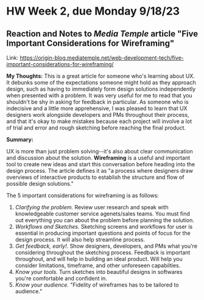 # HW Week 2, due Monday 9/18/23
## Reaction and Notes to *Media Temple* article "Five Important Considerations for Wireframing"
Link: https://origin-blog.mediatemple.net/web-development-tech/five-important-considerations-for-wireframing/

**My Thoughts:** This is a great article for someone who's learning about UX. It debunks some of the expectations someone might hold as they approach design, such as having to immediately form design solutions independently when presented with a problem. It was very useful for me to read that you shouldn't be shy in asking for feedback in particular. As someone who is indecisive and a little more apprehensive, I was pleased to learn that UX designers work alongside developers and PMs throughout their process, and that it's okay to make mistakes because each project will involve a lot of trial and error and rough sketching before reaching the final product.

**Summary:**

UX is more than just problem solving--it's also about clear communication and discussion about the solution.
**Wireframing** is a useful and important tool to create new ideas and start this conversation before heading into the design process. The article defines it as "a process where designers draw overviews of interactive products to establish the structure and flow of possible design solutions."

The 5 important considerations for wireframing is as follows:
1. *Clarifying the problem.* Review user research and speak with knowledgeable customer service agenets/sales teams. You must find out everything you can about the problem before planning the solution.
2. *Workflows and Sketches.* Sketching screens and workflows for user is essential in producing important questions and points of focus for the design process. It will also help streamline process.
3. *Get feedback, early!.* Show designers, developers, and PMs what you're considering throughout the sketching process. Feedback is important throughout, and will help in building an ideal product. Will help you consider limitations, timeframe, and other unforeseen capabilties.
4. *Know your tools.* Turn sketches into beautiful designs in softwares you're comfortable and confident in.
5. *Know your audience.* "Fidelity of wireframes has to be tailored to audience."
